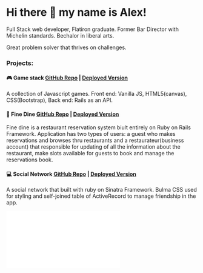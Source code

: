 # Hi there 👋 my name is Alex!

Full Stack web developer, Flatiron graduate. Former Bar Director with Michelin standards. Bechalor in liberal arts.

Great problem solver that thrives on challenges.

### Projects:

#### 🎮 Game stack [GitHub Repo](https://github.com/okorkov/game-stack) | [Deployed Version](https://game-stack.herokuapp.com/) 
A collection of Javascript games. Front end: Vanilla JS, HTML5(canvas), CSS(Bootstrap), Back end: Rails as an API.

#### 🍲 Fine Dine [GitHub Repo](https://github.com/okorkov/fine-dine) | [Deployed Version](https://fine-dine.herokuapp.com/) 
Fine dine is a restaurant reservation system biult entirely on Ruby on Rails Framework. Application has two types of users: a guest who makes reservations and browses thru restaurants and a restaurateur(business account) that responsible for updating of all the information about the restaurant, make slots available for guests to book and manage the reservations book.

#### 💻 Social Network [GitHub Repo](https://github.com/okorkov/social_network) | [Deployed Version](https://socialnetworksinatra.herokuapp.com/) 
A social network that built with ruby on Sinatra Framework. Bulma CSS used for styling and self-joined table of ActiveRecord to manage friendship in the app.


![](./language.html)
